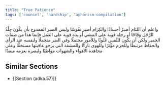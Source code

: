 ```yaml
---
title: "True Patience"
tags: ['counsel', 'hardship', "aphorism-compilation"]
---
```


 واعلم أن اللئام أصبرُ أجسادًا والكِرَام أصبر نفُوسًا  وليس الصبر الممدوح بأن يكُون جِلْدُ الرَّجُل وَقَاحًا أو رجله قوية على المشي أو يده قوية على العمل فإنما هذا من صفات الحمير ولكن أن يكُون للنَّفس غَلُوبًا وللأمور محتملًا وفي الضر متجملًا ولنفسه عند الرأي والحفاظ مرتبطًا وللحزم مؤْثرًا وللهوى تاركًا وللمشقة التي يرجو عاقبتها مستخفًّا وعلى مجاهدة الأهواء والشهوات مواظبًا ولبصره بعزمه منفذًا

## Similar Sections
- [[Section (adka.57)]]
